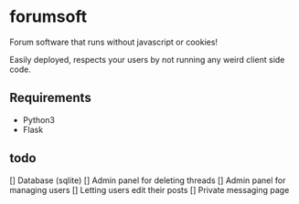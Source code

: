 # forumsoft

Forum software that runs without javascript or cookies!

Easily deployed, respects your users by not running any weird client side
code.

## Requirements

* Python3
* Flask

## todo

[] Database (sqlite)
[] Admin panel for deleting threads
[] Admin panel for managing users
[] Letting users edit their posts
[] Private messaging page
